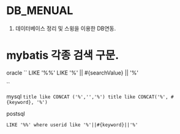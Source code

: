 # DB_MENUAL
1. 데이터베이스 정리 및 스윙을 이용한 DB연동.


# mybatis 각종 검색 구문.
 oracle
 ``
 LIKE '%%'
 LIKE '%' || #{searchValue} || '%'
 
 ``
 
 mysql
 ``
 title like CONCAT ('%','','%')
 title like CONCAT('%', #{keyword}, '%')
 ``
 
 postsql
 
 ``
 LIKE '%%'
 where userid like '%'||#{keyword}||'%'
 ``
 
 
 